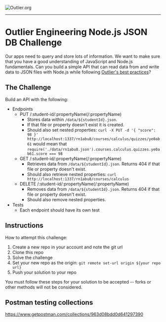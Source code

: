 ![Outlier.org](https://i.imgur.com/vJowpL1.png)

---

# Outlier Engineering Node.js JSON DB Challenge

Our apps need to query and store lots of information. We want to make sure that you have a good understanding of JavaScript and Node.js fundamentals. Can you build a simple API that can read data from and write data to JSON files with Node.js while following [Outlier's best practices](https://github.com/outlier-org/onboarding/blob/master/README.md#engineering-onboarding-guide)?

## The Challenge

Build an API with the following:

- Endpoints
  - PUT /:student-id/:propertyName(/:propertyName)
    - Stores data within `/data/${studentId}.json`.
    - If that file or property doesn't exist it is created.
    - Should also set nested properties: `curl -X PUT -d '{ "score": 98 }' http://localhost:1337/rn1abu8/courses/calculus/quizzes/ye0ab61` would mean that `require('./data/rn1abu8.json').courses.calculus.quizzes.ye0ab61.score === 98`
  - GET /:student-id/:propertyName(/:propertyName)
    - Retrieves data from `/data/${studentId}.json`. Returns 404 if that file or property doesn't exist.
    - Should also retrieve nested properties: `curl http://localhost:1337/rn1abu8/courses/calculus`
  - DELETE /:student-id/:propertyName(/:propertyName)
    - Removes data from `/data/${studentId}.json`. Returns 404 if that file or 
    property doesn't exist.
    - Should also remove nested properties.
- Tests
  - Each endpoint should have its own test

## Instructions

How to attempt this challenge:

1) Create a new repo in your account and note the git url
2) Clone this repo
3) Solve the challenge
4) Set your new repo as the origin: `git remote set-url origin ${your repo url}`
5) Push your solution to your repo

You must follow these steps for your solution to be accepted -- forks or other methods will not be considered.

## Postman testing collections
https://www.getpostman.com/collections/963d08bdd0d641297390
